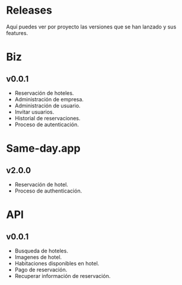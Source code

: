 Releases
========

Aquí puedes ver por proyecto las versiones que se han lanzado y sus features.

# Biz

## v0.0.1

* Reservación de hoteles.
* Administración de empresa.
* Administración de usuario.
* Invitar usuarios.
* Historial de reservaciones.
* Proceso de autenticación.

# Same-day.app

## v2.0.0

* Reservación de hotel.
* Proceso de authenticación.

# API

## v0.0.1

* Busqueda de hoteles.
* Imagenes de hotel.
* Habitaciones disponibles en hotel.
* Pago de reservación.
* Recuperar información de reservación.
